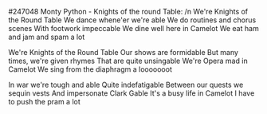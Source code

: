 #247048
Monty Python - Knights of the round Table:
/n
We're Knights of the Round Table
We dance whene'er we're able
We do routines and chorus scenes
With footwork impeccable
We dine well here in Camelot
We eat ham and jam and spam a lot

We're Knights of the Round Table
Our shows are formidable
But many times, we're given rhymes
That are quite unsingable
We're Opera mad in Camelot
We sing from the diaphragm a looooooot

In war we're tough and able
Quite indefatigable
Between our quests we sequin vests
And impersonate Clark Gable
It's a busy life in Camelot
I have to push the pram a lot
